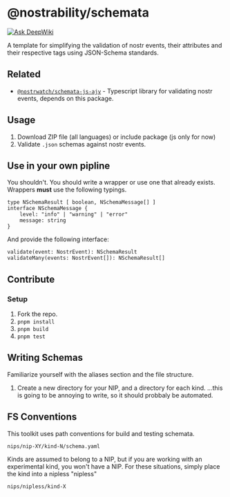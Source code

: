 # @nostrability/schemata

[![Ask DeepWiki](https://deepwiki.com/badge.svg)](https://deepwiki.com/nostrability/schemata)

A template for simplifying the validation of nostr events, their attributes and their respective tags using JSON-Schema standards. 

## Related
- [`@nostrwatch/schemata-js-ajv`](www.npmjs.com/package/@nostrwatch/schemata-js-ajv) - Typescript library for validating nostr events, depends on this package.

## Usage 
1. Download ZIP file (all languages) or include package (js only for now)
2. Validate `.json` schemas against nostr events. 

## Use in your own pipline 
You shouldn't. You should write a wrapper or use one that already exists. Wrappers **must** use the following typings.
```
type NSchemaResult [ boolean, NSchemaMessage[] ]
interface NSchemaMessage {
    level: "info" | "warning" | "error" 
    message: string
} 
```

And provide the following interface: 
```
validate(event: NostrEvent): NSchemaResult
validateMany(events: NostrEvent[]): NSchemaResult[]
```

## Contribute

### Setup 
1. Fork the repo.
2. `pnpm install` 
3. `pnpm build`
4. `pnpm test`

## Writing Schemas
Familiarize yourself with the aliases section and the file structure.
1. Create a new directory for your NIP, and a directory for each kind.
...this is going to be annoying to write, so it should probbaly be automated. 

## FS Conventions
This toolkit uses path conventions for build and testing schemata. 

`nips/nip-XY/kind-N/schema.yaml` 

Kinds are assumed to belong to a NIP, but if you are working with an experimental kind, you won't have a NIP. For these situations, simply place the kind into a nipless "nipless" 

`nips/nipless/kind-X`
